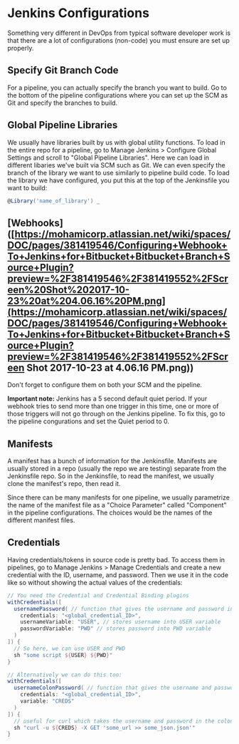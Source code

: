 # Jenkins Configurations

Something very different in DevOps from typical software developer work is that there are a lot of configurations (non-code) you must ensure are set up properly.

## Specify Git Branch Code

For a pipeline, you can actually specify the branch you want to build. Go to the bottom of the pipeline configurations where you can set up the SCM as Git and specify the branches to build.

## Global Pipeline Libraries

We usually have libraries built by us with global utility functions. To load in the entire repo for a pipeline, go to Manage Jenkins > Configure Global Settings and scroll to "Global Pipeline Libraries". Here we can load in different libaries we've built via SCM such as Git. We can even specify the branch of the library we want to use similarly to pipeline build code. To load the library we have configured, you put this at the top of the Jenkinsfile you want to build:

```groovy
@Library('name_of_library') _
```

## [Webhooks]([https://mohamicorp.atlassian.net/wiki/spaces/DOC/pages/381419546/Configuring+Webhook+To+Jenkins+for+Bitbucket+Bitbucket+Branch+Source+Plugin?preview=%2F381419546%2F381419552%2FScreen%20Shot%202017-10-23%20at%204.06.16%20PM.png](https://mohamicorp.atlassian.net/wiki/spaces/DOC/pages/381419546/Configuring+Webhook+To+Jenkins+for+Bitbucket+Bitbucket+Branch+Source+Plugin?preview=%2F381419546%2F381419552%2FScreen Shot 2017-10-23 at 4.06.16 PM.png))

Don't forget to configure them on both your SCM and the pipeline.

**Important note:** Jenkins has a 5 second default quiet period. If your webhook tries to send more than one trigger in this time, one or more of those triggers will not go through on the Jenkins pipeline. To fix this, go to the pipeline congurations and set the Quiet period to 0.

## Manifests

A manifest has a bunch of information for the Jenkinsfile. Manifests are usually stored in a repo (usually the repo we are testing) separate from the Jenkinsfile repo. So in the Jenkinsfile, to read the manifest, we usually clone the manifest's repo, then read it. 

Since there can be many manifests for one pipeline, we usually parametrize the name of the manifest file as a "Choice Parameter" called "Component" in the pipeline configurations.  The choices would be the names of the different manifest files.

## Credentials

Having credentials/tokens in source code is pretty bad. To access them in pipelines, go to Manage Jenkins > Manage Credentials and create a new credential with the ID, username, and password. Then we use it in the code like so without showing the actual values of the credentials:

```groovy
// You need the Credential and Credential Binding plugins
withCredentials([
  usernamePassword( // function that gives the username and password individually 
    credentials: "<global_credential_ID>", 
    usernameVariable: "USER", // stores username into USER variable
    passwordVariable: "PWD" // stores password into PWD variable
  ) 
]) {
  // So here, we can use USER and PWD
  sh "some script ${USER} ${PWD}" 
}

// Alternatively we can do this too:
withCredentials([
  usernameColonPassword( // function that gives the username and password in this form -> <username>:<password>
    credentials: "<global_credential_ID>", 
    variable: "CREDS"
  ) 
]) {
  // useful for curl which takes the username and password in the colon form
  sh "curl -u ${CREDS} -X GET 'some_url >> some_json.json'"
}
```




